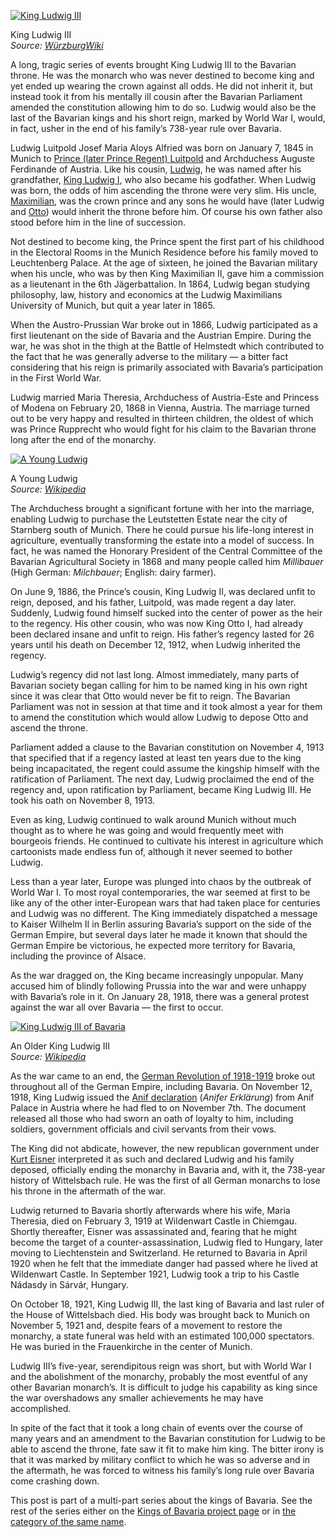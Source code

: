 [![King Ludwig III](Ludwig-III.jpg)](https://www.historyrhymes.info/2016/11/14/kings-of-bavaria-king-ludwig-iii/ludwig-iii/)

King Ludwig III  
*Source: [WürzburgWiki](http://wuerzburgwiki.de/wiki/Datei:Ludwig-III.jpg)*

A long, tragic series of events brought King Ludwig III to the Bavarian throne. He was the monarch who was never destined to become king and yet ended up wearing the crown against all odds. He did not inherit it, but instead took it from his mentally ill cousin after the Bavarian Parliament amended the constitution allowing him to do so. Ludwig would also be the last of the Bavarian kings and his short reign, marked by World War I, would, in fact, usher in the end of his family’s 738-year rule over Bavaria.

Ludwig Luitpold Josef Maria Aloys Alfried was born on January 7, 1845 in Munich to [Prince (later Prince Regent) Luitpold](https://www.historyrhymes.info/2016/02/01/kings-of-bavaria-prince-regent-luitpold/) and Archduchess Auguste Ferdinande of Austria. Like his cousin, [Ludwig](https://www.historyrhymes.info/2015/12/27/kings-of-bavaria-king-ludwig-ii/), he was named after his grandfather, [King Ludwig I](https://www.historyrhymes.info/2014/06/28/kings-of-bavaria-king-ludwig-i/), who also became his godfather. When Ludwig was born, the odds of him ascending the throne were very slim. His uncle, [Maximilian](https://www.historyrhymes.info/2014/09/14/kings-of-bavaria-maximilian-ii-joseph/), was the crown prince and any sons he would have (later Ludwig and [Otto](https://www.historyrhymes.info/2016/11/01/kings-of-bavaria-king-otto-i/)) would inherit the throne before him. Of course his own father also stood before him in the line of succession.

Not destined to become king, the Prince spent the first part of his childhood in the Electoral Rooms in the Munich Residence before his family moved to Leuchtenberg Palace. At the age of sixteen, he joined the Bavarian military when his uncle, who was by then King Maximilian II, gave him a commission as a lieutenant in the 6th Jägerbattalion. In 1864, Ludwig began studying philosophy, law, history and economics at the Ludwig Maximilians University of Munich, but quit a year later in 1865.

When the Austro-Prussian War broke out in 1866, Ludwig participated as a first lieutenant on the side of Bavaria and the Austrian Empire. During the war, he was shot in the thigh at the Battle of Helmstedt which contributed to the fact that he was generally adverse to the military — a bitter fact considering that his reign is primarily associated with Bavaria’s participation in the First World War.

Ludwig married Maria Theresia, Archduchess of Austria-Este and Princess of Modena on February 20, 1868 in Vienna, Austria. The marriage turned out to be very happy and resulted in thirteen children, the oldest of which was Prince Rupprecht who would fight for his claim to the Bavarian throne long after the end of the monarchy.

[![A Young Ludwig](Ludwig_III_von_Bayern_-_Jugendbild.jpg)](https://www.historyrhymes.info/2016/11/14/kings-of-bavaria-king-ludwig-iii/ludwig_iii_von_bayern_-_jugendbild/)

A Young Ludwig  
*Source: [Wikipedia](https://en.wikipedia.org/wiki/Ludwig_III_of_Bavaria#/media/File:Ludwig_III_von_Bayern_-_Jugendbild.jpg)*

The Archduchess brought a significant fortune with her into the marriage, enabling Ludwig to purchase the Leutstetten Estate near the city of Starnberg south of Munich. There he could pursue his life-long interest in agriculture, eventually transforming the estate into a model of success. In fact, he was named the Honorary President of the Central Committee of the Bavarian Agricultural Society in 1868 and many people called him *Millibauer* (High German: *Milchbauer*; English: dairy farmer).

On June 9, 1886, the Prince’s cousin, King Ludwig II, was declared unfit to reign, deposed, and his father, Luitpold, was made regent a day later. Suddenly, Ludwig found himself sucked into the center of power as the heir to the regency. His other cousin, who was now King Otto I, had already been declared insane and unfit to reign. His father’s regency lasted for 26 years until his death on December 12, 1912, when Ludwig inherited the regency.

Ludwig’s regency did not last long. Almost immediately, many parts of Bavarian society began calling for him to be named king in his own right since it was clear that Otto would never be fit to reign. The Bavarian Parliament was not in session at that time and it took almost a year for them to amend the constitution which would allow Ludwig to depose Otto and ascend the throne.

Parliament added a clause to the Bavarian constitution on November 4, 1913 that specified that if a regency lasted at least ten years due to the king being incapacitated, the regent could assume the kingship himself with the ratification of Parliament. The next day, Ludwig proclaimed the end of the regency and, upon ratification by Parliament, became King Ludwig III. He took his oath on November 8, 1913.

Even as king, Ludwig continued to walk around Munich without much thought as to where he was going and would frequently meet with bourgeois friends. He continued to cultivate his interest in agriculture which cartoonists made endless fun of, although it never seemed to bother Ludwig.

Less than a year later, Europe was plunged into chaos by the outbreak of World War I. To most royal contemporaries, the war seemed at first to be like any of the other inter-European wars that had taken place for centuries and Ludwig was no different. The King immediately dispatched a message to Kaiser Wilhelm II in Berlin assuring Bavaria’s support on the side of the German Empire, but several days later he made it known that should the German Empire be victorious, he expected more territory for Bavaria, including the province of Alsace.

As the war dragged on, the King became increasingly unpopular. Many accused him of blindly following Prussia into the war and were unhappy with Bavaria’s role in it. On January 28, 1918, there was a general protest against the war all over Bavaria — the first to occur.

[![King Ludwig III of Bavaria](Kingludwig3bavaria.jpg)](https://www.historyrhymes.info/2016/11/14/kings-of-bavaria-king-ludwig-iii/kingludwig3bavaria/)

An Older King Ludwig III  
*Source: [Wikipedia](https://en.wikipedia.org/wiki/Ludwig_III_of_Bavaria#/media/File:Kingludwig3bavaria.jpg)*

As the war came to an end, the [German Revolution of 1918-1919](https://en.wikipedia.org/wiki/German_Revolution_of_1918%E2%80%9319) broke out throughout all of the German Empire, including Bavaria. On November 12, 1918, King Ludwig issued the [Anif declaration](https://en.wikipedia.org/wiki/Anif_declaration) (*Anifer Erklärung*) from Anif Palace in Austria where he had fled to on November 7th. The document released all those who had sworn an oath of loyalty to him, including soldiers, government officials and civil servants from their vows.

The King did not abdicate, however, the new republican government under [Kurt Eisner](https://en.wikipedia.org/wiki/Kurt_Eisner) interpreted it as such and declared Ludwig and his family deposed, officially ending the monarchy in Bavaria and, with it, the 738-year history of Wittelsbach rule. He was the first of all German monarchs to lose his throne in the aftermath of the war.

Ludwig returned to Bavaria shortly afterwards where his wife, Maria Theresia, died on February 3, 1919 at Wildenwart Castle in Chiemgau. Shortly thereafter, Eisner was assassinated and, fearing that he might become the target of a counter-assassination, Ludwig fled to Hungary, later moving to Liechtenstein and Switzerland. He returned to Bavaria in April 1920 when he felt that the immediate danger had passed where he lived at Wildenwart Castle. In September 1921, Ludwig took a trip to his Castle Nádasdy in Sárvár, Hungary.

On October 18, 1921, King Ludwig III, the last king of Bavaria and last ruler of the House of Wittelsbach died. His body was brought back to Munich on November 5, 1921 and, despite fears of a movement to restore the monarchy, a state funeral was held with an estimated 100,000 spectators. He was buried in the Frauenkirche in the center of Munich.

Ludwig III’s five-year, serendipitous reign was short, but with World War I and the abolishment of the monarchy, probably the most eventful of any other Bavarian monarch’s. It is difficult to judge his capability as king since the war overshadows any smaller achievements he may have accomplished.

In spite of the fact that it took a long chain of events over the course of many years and an amendment to the Bavarian constitution for Ludwig to be able to ascend the throne, fate saw it fit to make him king. The bitter irony is that it was marked by military conflict to which he was so adverse and in the aftermath, he was forced to witness his family’s long rule over Bavaria come crashing down.

This post is part of a multi-part series about the kings of Bavaria. See the rest of the series either on the [Kings of Bavaria project page](https://www.historyrhymes.info/featured/kings-of-bavaria/) or in [the category of the same name](https://www.historyrhymes.info/category/multi-part-series/kings-of-bavaria/).